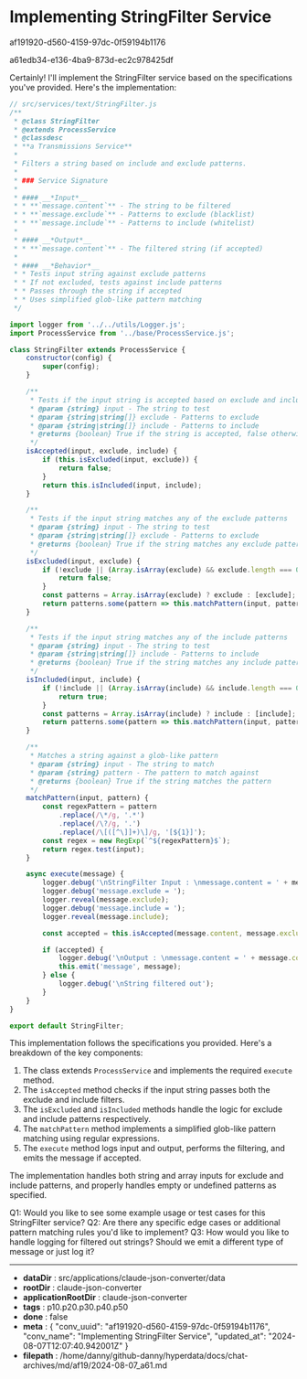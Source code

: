 # Implementing StringFilter Service

af191920-d560-4159-97dc-0f59194b1176

a61edb34-e136-4ba9-873d-ec2c978425df

 Certainly! I'll implement the StringFilter service based on the specifications you've provided. Here's the implementation:

```javascript
// src/services/text/StringFilter.js
/**
 * @class StringFilter
 * @extends ProcessService
 * @classdesc
 * **a Transmissions Service**
 * 
 * Filters a string based on include and exclude patterns.
 *
 * ### Service Signature
 * 
 * #### __*Input*__
 * * **`message.content`** - The string to be filtered
 * * **`message.exclude`** - Patterns to exclude (blacklist)
 * * **`message.include`** - Patterns to include (whitelist)
 * 
 * #### __*Output*__
 * * **`message.content`** - The filtered string (if accepted)
 * 
 * #### __*Behavior*__
 * * Tests input string against exclude patterns
 * * If not excluded, tests against include patterns
 * * Passes through the string if accepted
 * * Uses simplified glob-like pattern matching
 */

import logger from '../../utils/Logger.js';
import ProcessService from '../base/ProcessService.js';

class StringFilter extends ProcessService {
    constructor(config) {
        super(config);
    }

    /**
     * Tests if the input string is accepted based on exclude and include patterns
     * @param {string} input - The string to test
     * @param {string|string[]} exclude - Patterns to exclude
     * @param {string|string[]} include - Patterns to include
     * @returns {boolean} True if the string is accepted, false otherwise
     */
    isAccepted(input, exclude, include) {
        if (this.isExcluded(input, exclude)) {
            return false;
        }
        return this.isIncluded(input, include);
    }

    /**
     * Tests if the input string matches any of the exclude patterns
     * @param {string} input - The string to test
     * @param {string|string[]} exclude - Patterns to exclude
     * @returns {boolean} True if the string matches any exclude pattern
     */
    isExcluded(input, exclude) {
        if (!exclude || (Array.isArray(exclude) && exclude.length === 0) || exclude === '') {
            return false;
        }
        const patterns = Array.isArray(exclude) ? exclude : [exclude];
        return patterns.some(pattern => this.matchPattern(input, pattern));
    }

    /**
     * Tests if the input string matches any of the include patterns
     * @param {string} input - The string to test
     * @param {string|string[]} include - Patterns to include
     * @returns {boolean} True if the string matches any include pattern or if include is empty
     */
    isIncluded(input, include) {
        if (!include || (Array.isArray(include) && include.length === 0) || include === '') {
            return true;
        }
        const patterns = Array.isArray(include) ? include : [include];
        return patterns.some(pattern => this.matchPattern(input, pattern));
    }

    /**
     * Matches a string against a glob-like pattern
     * @param {string} input - The string to match
     * @param {string} pattern - The pattern to match against
     * @returns {boolean} True if the string matches the pattern
     */
    matchPattern(input, pattern) {
        const regexPattern = pattern
            .replace(/\*/g, '.*')
            .replace(/\?/g, '.')
            .replace(/\[([^\]]+)\]/g, '[${1}]');
        const regex = new RegExp(`^${regexPattern}$`);
        return regex.test(input);
    }

    async execute(message) {
        logger.debug('\nStringFilter Input : \nmessage.content = ' + message.content);
        logger.debug('message.exclude = ');
        logger.reveal(message.exclude);
        logger.debug('message.include = ');
        logger.reveal(message.include);

        const accepted = this.isAccepted(message.content, message.exclude, message.include);

        if (accepted) {
            logger.debug('\nOutput : \nmessage.content = ' + message.content);
            this.emit('message', message);
        } else {
            logger.debug('\nString filtered out');
        }
    }
}

export default StringFilter;
```

This implementation follows the specifications you provided. Here's a breakdown of the key components:

1. The class extends `ProcessService` and implements the required `execute` method.
2. The `isAccepted` method checks if the input string passes both the exclude and include filters.
3. The `isExcluded` and `isIncluded` methods handle the logic for exclude and include patterns respectively.
4. The `matchPattern` method implements a simplified glob-like pattern matching using regular expressions.
5. The `execute` method logs input and output, performs the filtering, and emits the message if accepted.

The implementation handles both string and array inputs for exclude and include patterns, and properly handles empty or undefined patterns as specified.

Q1: Would you like to see some example usage or test cases for this StringFilter service?
Q2: Are there any specific edge cases or additional pattern matching rules you'd like to implement?
Q3: How would you like to handle logging for filtered out strings? Should we emit a different type of message or just log it?

---

* **dataDir** : src/applications/claude-json-converter/data
* **rootDir** : claude-json-converter
* **applicationRootDir** : claude-json-converter
* **tags** : p10.p20.p30.p40.p50
* **done** : false
* **meta** : {
  "conv_uuid": "af191920-d560-4159-97dc-0f59194b1176",
  "conv_name": "Implementing StringFilter Service",
  "updated_at": "2024-08-07T12:07:40.942001Z"
}
* **filepath** : /home/danny/github-danny/hyperdata/docs/chat-archives/md/af19/2024-08-07_a61.md